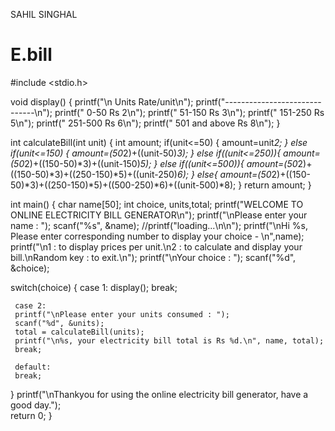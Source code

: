 SAHIL SINGHAL
# E.bill
#include <stdio.h>

void display() {
    printf("\n    Units          Rate/unit\n");
    printf("------------------------------\n");
    printf("    0-50             Rs 2\n");
    printf("    51-150           Rs 3\n");
    printf("    151-250          Rs 5\n");
    printf("    251-500          Rs 6\n");
    printf("    501 and above    Rs 8\n");
}

int calculateBill(int unit) { 
     int amount;
      if(unit<=50) {
        amount=unit*2;
    }
    else if(unit<=150)
    {
        amount=(50*2)+((unit-50)*3);
    }
    else if((unit<=250)){
        amount=(50*2)+((150-50)*3)+((unit-150)*5);
    }
    else if((unit<=500)){
        amount=(50*2)+((150-50)*3)+((250-150)*5)+((unit-250)*6);
    }
    else{
        amount=(50*2)+((150-50)*3)+((250-150)*5)+((500-250)*6)+((unit-500)*8);
    }
    return amount;
}

int main() {
char name[50];
int choice, units,total;
printf("WELCOME TO ONLINE ELECTRICITY BILL GENERATOR\n");
printf("\nPlease enter your name : ");
scanf("%s", &name);
//printf("loading...\n\n");
printf("\nHi %s, Please enter corresponding number to display your choice - \n",name);
printf("\n1 : to display prices per unit.\n2 : to calculate and display your bill.\nRandom key : to exit.\n");
printf("\nYour choice : ");
scanf("%d", &choice);
 
 switch(choice)
 {
     case 1:
     display();
     break;
     
     case 2:
     printf("\nPlease enter your units consumed : ");
     scanf("%d", &units);
     total = calculateBill(units);
     printf("\n%s, your electricity bill total is Rs %d.\n", name, total);
     break;

     default:
     break;
 }
  printf("\nThankyou for using the online electricity bill generator, have a good day.");    
  return 0;
}
